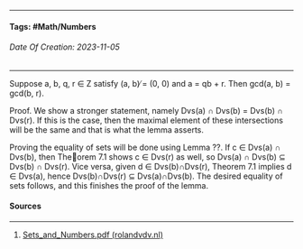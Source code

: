__________________________________________________________________________
#### **Tags:** #Math/Numbers 
###### *Date Of Creation: 2023-11-05*
__________________________________________________________________________

Suppose a, b, q, r ∈ Z satisfy (a, b) ̸= (0, 0) and a = qb + r. Then gcd(a, b) = gcd(b, r). 

Proof. We show a stronger statement, namely Dvs(a) ∩ Dvs(b) = Dvs(b) ∩ Dvs(r). If this is the case, then the maximal element of these intersections will be the same and that is what the lemma asserts. 

Proving the equality of sets will be done using Lemma ??. If c ∈ Dvs(a) ∩ Dvs(b), then Theorem 7.1 shows c ∈ Dvs(r) as well, so Dvs(a) ∩ Dvs(b) ⊆ Dvs(b) ∩ Dvs(r). Vice versa, given d ∈ Dvs(b)∩Dvs(r), Theorem 7.1 implies d ∈ Dvs(a), hence Dvs(b)∩Dvs(r) ⊆ Dvs(a)∩Dvs(b). The desired equality of sets follows, and this finishes the proof of the lemma.
#### Sources
__________________________________________________________________________
1. [Sets_and_Numbers.pdf (rolandvdv.nl)](https://www.rolandvdv.nl/Sets_and_Numbers.pdf)